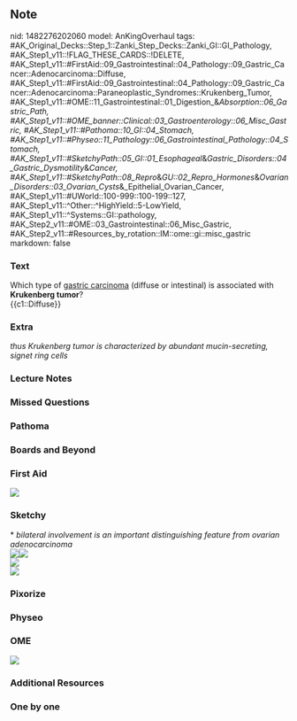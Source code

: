 ## Note
nid: 1482276202060
model: AnKingOverhaul
tags: #AK_Original_Decks::Step_1::Zanki_Step_Decks::Zanki_GI::GI_Pathology, #AK_Step1_v11::!FLAG_THESE_CARDS::!DELETE, #AK_Step1_v11::#FirstAid::09_Gastrointestinal::04_Pathology::09_Gastric_Cancer::Adenocarcinoma::Diffuse, #AK_Step1_v11::#FirstAid::09_Gastrointestinal::04_Pathology::09_Gastric_Cancer::Adenocarcinoma::Paraneoplastic_Syndromes::Krukenberg_Tumor, #AK_Step1_v11::#OME::11_Gastrointestinal::01_Digestion_&_Absorption::06_Gastric_Path, #AK_Step1_v11::#OME_banner::Clinical::03_Gastroenterology::06_Misc_Gastric, #AK_Step1_v11::#Pathoma::10_GI::04_Stomach, #AK_Step1_v11::#Physeo::11_Pathology::06_Gastrointestinal_Pathology::04_Stomach, #AK_Step1_v11::#SketchyPath::05_GI::01_Esophageal_&_Gastric_Disorders::04_Gastric_Dysmotility_&_Cancer, #AK_Step1_v11::#SketchyPath::08_Repro_&_GU::02_Repro_Hormones_&_Ovarian_Disorders::03_Ovarian_Cysts_&_Epithelial_Ovarian_Cancer, #AK_Step1_v11::#UWorld::100-999::100-199::127, #AK_Step1_v11::^Other::^HighYield::5-LowYield, #AK_Step1_v11::^Systems::GI::pathology, #AK_Step2_v11::#OME::03_Gastrointestinal::06_Misc_Gastric, #AK_Step2_v11::#Resources_by_rotation::IM::ome::gi::misc_gastric
markdown: false

### Text
<div>
  <div>
    Which type of <u>gastric carcinoma</u> (diffuse or intestinal)
    is associated with <b>Krukenberg tumor</b>?
  </div>
  <div>
    {{c1::Diffuse}}
  </div>
</div>

### Extra
<i>thus Krukenberg tumor is characterized by abundant
mucin-secreting, signet ring cells</i>

### Lecture Notes


### Missed Questions


### Pathoma


### Boards and Beyond


### First Aid
<img src="tmpt79u_2.png">

### Sketchy
<div>
<div>
  * <i>bilateral involvement is an important distinguishing feature
  from ovarian adenocarcinoma</i>
</div>
<div><img src=
"gastric%20carcinoma%20metastases%20w%20sketchy%20pic.jpg"><img src="26.%20Krukenberg%20Tumors.jpg"></div>
<div><img src=
"Zoverall%20picture%20(large)_1566160514431.JPG"></div><img src=
"Complete%20Sketch-6b2ccf7fc9362cad67bfbc3d97cfa442a69575bb.jpg"></div>

### Pixorize


### Physeo


### OME
<div class="ome-widget">
  <a href=
  "https://onlinemeded.org/spa/gastroenterology/misc-gastric/acquire?ref=anki">
  <img src="_OME_AnkiFlashcards_Lesson_1.png"></a>
</div>

### Additional Resources


### One by one

